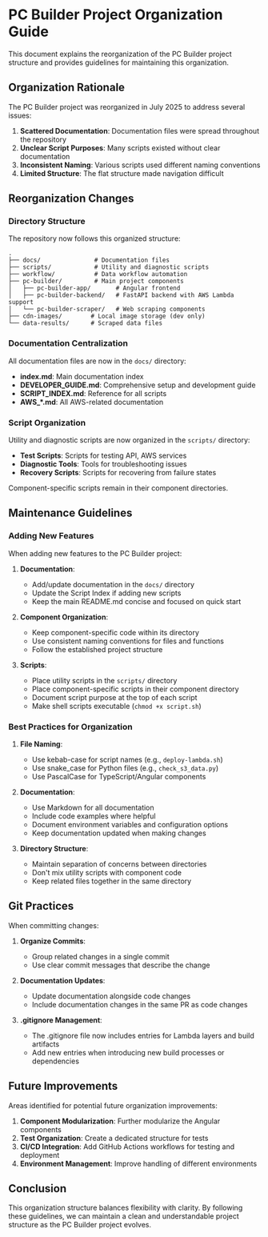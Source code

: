 # PC Builder Project Organization Guide

This document explains the reorganization of the PC Builder project structure and provides guidelines for maintaining this organization.

## Organization Rationale

The PC Builder project was reorganized in July 2025 to address several issues:

1. **Scattered Documentation**: Documentation files were spread throughout the repository
2. **Unclear Script Purposes**: Many scripts existed without clear documentation
3. **Inconsistent Naming**: Various scripts used different naming conventions
4. **Limited Structure**: The flat structure made navigation difficult

## Reorganization Changes

### Directory Structure

The repository now follows this organized structure:

```
.
├── docs/               # Documentation files
├── scripts/            # Utility and diagnostic scripts
├── workflow/           # Data workflow automation
├── pc-builder/         # Main project components
│   ├── pc-builder-app/       # Angular frontend
│   ├── pc-builder-backend/   # FastAPI backend with AWS Lambda support
│   └── pc-builder-scraper/   # Web scraping components
├── cdn-images/        # Local image storage (dev only)
└── data-results/      # Scraped data files
```

### Documentation Centralization

All documentation files are now in the `docs/` directory:

- **index.md**: Main documentation index
- **DEVELOPER_GUIDE.md**: Comprehensive setup and development guide
- **SCRIPT_INDEX.md**: Reference for all scripts
- **AWS_*.md**: All AWS-related documentation

### Script Organization

Utility and diagnostic scripts are now organized in the `scripts/` directory:

- **Test Scripts**: Scripts for testing API, AWS services
- **Diagnostic Tools**: Tools for troubleshooting issues
- **Recovery Scripts**: Scripts for recovering from failure states

Component-specific scripts remain in their component directories.

## Maintenance Guidelines

### Adding New Features

When adding new features to the PC Builder project:

1. **Documentation**:
   - Add/update documentation in the `docs/` directory
   - Update the Script Index if adding new scripts
   - Keep the main README.md concise and focused on quick start

2. **Component Organization**:
   - Keep component-specific code within its directory
   - Use consistent naming conventions for files and functions
   - Follow the established project structure

3. **Scripts**:
   - Place utility scripts in the `scripts/` directory
   - Place component-specific scripts in their component directory
   - Document script purpose at the top of each script
   - Make shell scripts executable (`chmod +x script.sh`)

### Best Practices for Organization

1. **File Naming**:
   - Use kebab-case for script names (e.g., `deploy-lambda.sh`)
   - Use snake_case for Python files (e.g., `check_s3_data.py`)
   - Use PascalCase for TypeScript/Angular components

2. **Documentation**:
   - Use Markdown for all documentation
   - Include code examples where helpful
   - Document environment variables and configuration options
   - Keep documentation updated when making changes

3. **Directory Structure**:
   - Maintain separation of concerns between directories
   - Don't mix utility scripts with component code
   - Keep related files together in the same directory

## Git Practices

When committing changes:

1. **Organize Commits**:
   - Group related changes in a single commit
   - Use clear commit messages that describe the change

2. **Documentation Updates**:
   - Update documentation alongside code changes
   - Include documentation changes in the same PR as code changes

3. **.gitignore Management**:
   - The .gitignore file now includes entries for Lambda layers and build artifacts
   - Add new entries when introducing new build processes or dependencies

## Future Improvements

Areas identified for potential future organization improvements:

1. **Component Modularization**: Further modularize the Angular components
2. **Test Organization**: Create a dedicated structure for tests
3. **CI/CD Integration**: Add GitHub Actions workflows for testing and deployment
4. **Environment Management**: Improve handling of different environments

## Conclusion

This organization structure balances flexibility with clarity. By following these guidelines, we can maintain a clean and understandable project structure as the PC Builder project evolves.
